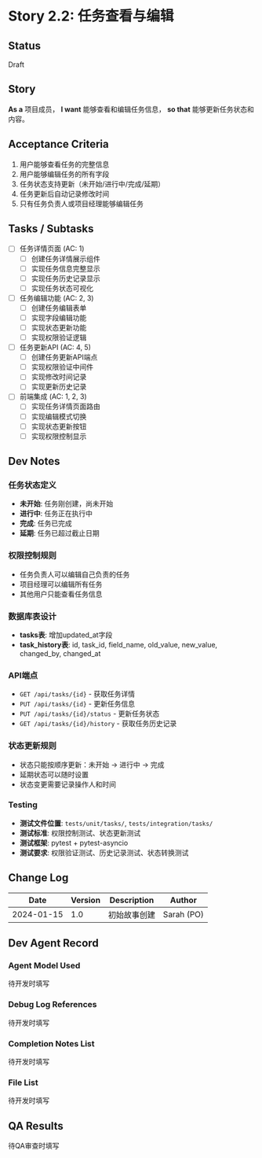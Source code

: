 # Story 2.2: 任务查看与编辑

## Status
Draft

## Story
**As a** 项目成员，
**I want** 能够查看和编辑任务信息，
**so that** 能够更新任务状态和内容。

## Acceptance Criteria

1. 用户能够查看任务的完整信息
2. 用户能够编辑任务的所有字段
3. 任务状态支持更新（未开始/进行中/完成/延期）
4. 任务更新后自动记录修改时间
5. 只有任务负责人或项目经理能够编辑任务

## Tasks / Subtasks

- [ ] 任务详情页面 (AC: 1)
  - [ ] 创建任务详情展示组件
  - [ ] 实现任务信息完整显示
  - [ ] 实现任务历史记录显示
  - [ ] 实现任务状态可视化
- [ ] 任务编辑功能 (AC: 2, 3)
  - [ ] 创建任务编辑表单
  - [ ] 实现字段编辑功能
  - [ ] 实现状态更新功能
  - [ ] 实现权限验证逻辑
- [ ] 任务更新API (AC: 4, 5)
  - [ ] 创建任务更新API端点
  - [ ] 实现权限验证中间件
  - [ ] 实现修改时间记录
  - [ ] 实现更新历史记录
- [ ] 前端集成 (AC: 1, 2, 3)
  - [ ] 实现任务详情页面路由
  - [ ] 实现编辑模式切换
  - [ ] 实现状态更新按钮
  - [ ] 实现权限控制显示

## Dev Notes

### 任务状态定义
- **未开始**: 任务刚创建，尚未开始
- **进行中**: 任务正在执行中
- **完成**: 任务已完成
- **延期**: 任务已超过截止日期

### 权限控制规则
- 任务负责人可以编辑自己负责的任务
- 项目经理可以编辑所有任务
- 其他用户只能查看任务信息

### 数据库表设计
- **tasks表**: 增加updated_at字段
- **task_history表**: id, task_id, field_name, old_value, new_value, changed_by, changed_at

### API端点
- `GET /api/tasks/{id}` - 获取任务详情
- `PUT /api/tasks/{id}` - 更新任务信息
- `PUT /api/tasks/{id}/status` - 更新任务状态
- `GET /api/tasks/{id}/history` - 获取任务历史记录

### 状态更新规则
- 状态只能按顺序更新：未开始 → 进行中 → 完成
- 延期状态可以随时设置
- 状态变更需要记录操作人和时间

### Testing
- **测试文件位置**: `tests/unit/tasks/`, `tests/integration/tasks/`
- **测试标准**: 权限控制测试、状态更新测试
- **测试框架**: pytest + pytest-asyncio
- **测试要求**: 权限验证测试、历史记录测试、状态转换测试

## Change Log

| Date | Version | Description | Author |
|------|---------|-------------|--------|
| 2024-01-15 | 1.0 | 初始故事创建 | Sarah (PO) |

## Dev Agent Record

### Agent Model Used
待开发时填写

### Debug Log References
待开发时填写

### Completion Notes List
待开发时填写

### File List
待开发时填写

## QA Results
待QA审查时填写
